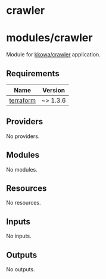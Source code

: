 # crawler

<!-- BEGINNING OF PRE-COMMIT-TERRAFORM DOCS HOOK -->
# modules/crawler

Module for [kkowa/crawler](https://github.com/kkowa/crawler) application.

## Requirements

| Name | Version |
|------|---------|
| <a name="requirement_terraform"></a> [terraform](#requirement\_terraform) | ~> 1.3.6 |

## Providers

No providers.

## Modules

No modules.

## Resources

No resources.

## Inputs

No inputs.

## Outputs

No outputs.
<!-- END OF PRE-COMMIT-TERRAFORM DOCS HOOK -->

